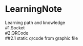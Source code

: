 LearningNote
====
Learning path and knowledge  
#1.Socket  
#2.QRCode  
##2.1 static qrcode from graphic file

